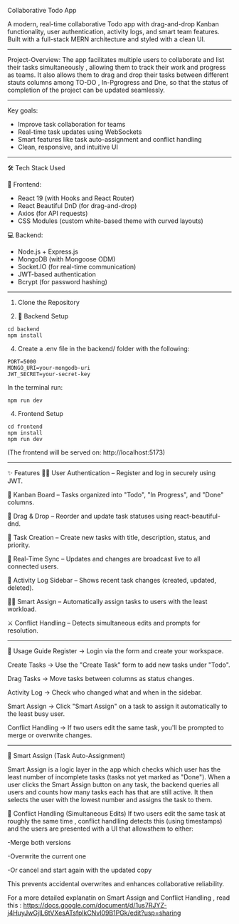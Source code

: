 Collaborative Todo App

A modern, real-time collaborative Todo app with drag-and-drop Kanban functionality, user authentication, activity logs, and smart team features. Built with a full-stack MERN architecture and styled with a clean  UI.

------------------------------------------------------------------------------------------------------------------------------------------------------------------------------------------------------------------------------------------------------------------------------

Project-Overview:
 The app facilitates multiple users to collaborate and list their tasks simultaneously , allowing them to track their work and progress as teams. It also allows them to drag and drop their tasks between different stauts columns among TO-DO , In-Pgrogress and Dne, so that the status of completion of the project can be updated seamlessly.

 -----------------------------------------------------------------------------------------------------------------------------------------------------------------------------------------------------------------------------------------------------------------------------
 
 Key goals:
- Improve task collaboration for teams
- Real-time task updates using WebSockets
- Smart features like task auto-assignment and conflict handling
- Clean, responsive, and intuitive UI

  
------------------------------------------------------------------------------------------------------------------------------------------------------------------------------------------------------------------------------------------------------------------------------


 🛠 Tech Stack Used

 🔧 Frontend:
- React 19 (with Hooks and React Router)
- React Beautiful DnD (for drag-and-drop)
- Axios (for API requests)
- CSS Modules (custom white-based theme with curved layouts)

 💻 Backend:
- Node.js + Express.js
- MongoDB (with Mongoose ODM)
- Socket.IO (for real-time communication)
- JWT-based authentication
- Bcrypt (for password hashing)

------------------------------------------------------------------------------------------------------------------------------------------------------------------------------------------------------------------------------------------------------------------------------

 1. Clone the Repository

2. 🔌 Backend Setup
```
cd backend
npm install
```

4. Create a .env file in the backend/ folder with the following:
   
```
PORT=5000
MONGO_URI=your-mongodb-uri
JWT_SECRET=your-secret-key
```
In the terminal run: 
```
npm run dev
````

4. Frontend Setup
 ``` 
cd frontend
npm install
npm run dev
```
(The frontend will be served on: http://localhost:5173)

------------------------------------------------------------------------------------------------------------------------------------------------------------------------------------------------------------------------------------------------------------------------------

✨ Features
🧑‍💼 User Authentication – Register and log in securely using JWT.

🧩 Kanban Board – Tasks organized into "Todo", "In Progress", and "Done" columns.

🧲 Drag & Drop – Reorder and update task statuses using react-beautiful-dnd.

📩 Task Creation – Create new tasks with title, description, status, and priority.

🔄 Real-Time Sync – Updates and changes are broadcast live to all connected users.

📜 Activity Log Sidebar – Shows recent task changes (created, updated, deleted).

👨‍🔧 Smart Assign – Automatically assign tasks to users with the least workload.

⚔️ Conflict Handling – Detects simultaneous edits and prompts for resolution.


------------------------------------------------------------------------------------------------------------------------------------------------------------------------------------------------------------------------------------------------------------------------------

📖 Usage Guide
Register → Login via the form and create your workspace.

Create Tasks → Use the "Create Task" form to add new tasks under "Todo".

Drag Tasks → Move tasks between columns as status changes.

Activity Log → Check who changed what and when in the sidebar.

Smart Assign → Click "Smart Assign" on a task to assign it automatically to the least busy user.

Conflict Handling → If two users edit the same task, you'll be prompted to merge or overwrite changes.


------------------------------------------------------------------------------------------------------------------------------------------------------------------------------------------------------------------------------------------------------------------------------

🧠 Smart Assign (Task Auto-Assignment)

Smart Assign is a logic layer in the app which checks which user has the least number of incomplete tasks (tasks not yet marked as "Done"). When a user clicks the Smart Assign button on any task, the backend queries all users and counts how many tasks each has that are still active. It then selects the user with the lowest number and assigns the task to them.

🧠 Conflict Handling (Simultaneous Edits)
If two users edit the same task at roughly the same time , conflict handlling detects this (using timestamps) and the users are presented with a UI that allowsthem to either:

-Merge both versions

-Overwrite the current one

-Or cancel and start again with the updated copy

This prevents accidental overwrites and enhances collaborative reliability.


For a more detailed explanatin on Smart Assign and Conflict Handling , read this : https://docs.google.com/document/d/1us7RJYZ-j4HuyJwGjlL6tVXesATsfplkCNvl09B1PGk/edit?usp=sharing




















